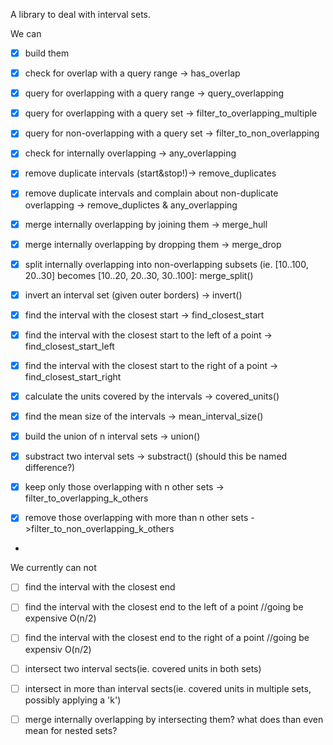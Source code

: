 A library to deal with interval sets.

We can
- [x] build them
- [x] check for overlap with a query range -> has_overlap
- [x] query for overlapping with a query range -> query_overlapping
- [x] query for overlapping with a query set -> filter_to_overlapping_multiple
- [x] query for non-overlapping with a query set -> filter_to_non_overlapping
- [x] check for internally overlapping -> any_overlapping
- [x] remove duplicate intervals (start&stop!)-> remove_duplicates
- [x] remove duplicate intervals and complain about non-duplicate overlapping ->
  remove_duplictes & any_overlapping
- [x] merge internally overlapping by joining them -> merge_hull
- [x] merge internally overlapping by dropping them -> merge_drop
- [x] split internally overlapping into non-overlapping subsets (ie. [10..100, 20..30] becomes
  [10..20, 20..30, 30..100]:  merge_split()
- [x] invert an interval set (given outer borders) -> invert()
- [x] find the interval with the closest start -> find_closest_start
- [x] find the interval with the closest start to the left of a point -> find_closest_start_left
- [x] find the interval with the closest start to the right of a point -> find_closest_start_right

- [x] calculate the units covered by the intervals -> covered_units() 
- [x] find the mean size of the intervals -> mean_interval_size()
- [x] build the union of n interval sets -> union()
- [x] substract two interval sets  -> substract() (should this be named difference?)
- [x] keep only those overlapping with n other sets -> filter_to_overlapping_k_others
- [x] remove those overlapping with more than n other sets ->filter_to_non_overlapping_k_others
- 
We currently can not
- [ ] find the interval with the closest end
- [ ] find the interval with the closest end to the left of a point //going be expensive O(n/2)
- [ ] find the interval with the closest end to the right of a point //going be
  expensiv O(n/2)

- [ ] intersect two interval sects(ie. covered units in both sets)
- [ ] intersect in more than interval sects(ie. covered units in multiple sets, possibly
  applying a 'k')

- [ ] merge internally overlapping by intersecting them? what does than even mean
  for nested sets?
  
